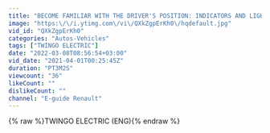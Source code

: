 ```yaml
---
title: "BECOME FAMILIAR WITH THE DRIVER'S POSITION: INDICATORS AND LIGHTS"
image: "https:\/\/i.ytimg.com\/vi\/QXkZgpErKh0\/hqdefault.jpg"
vid_id: "QXkZgpErKh0"
categories: "Autos-Vehicles"
tags: ["TWINGO ELECTRIC"]
date: "2022-03-08T08:56:54+03:00"
vid_date: "2021-04-01T00:25:45Z"
duration: "PT3M2S"
viewcount: "36"
likeCount: ""
dislikeCount: ""
channel: "E-guide Renault"
---
```

{% raw %}TWINGO ELECTRIC (ENG){% endraw %}
